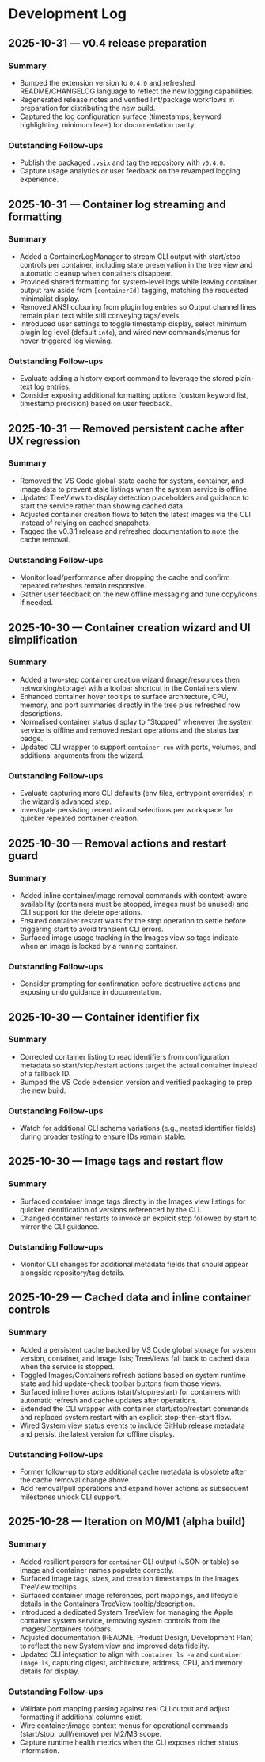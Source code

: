 # Development Log

## 2025-10-31 — v0.4 release preparation

### Summary
- Bumped the extension version to `0.4.0` and refreshed README/CHANGELOG language to reflect the new logging capabilities.
- Regenerated release notes and verified lint/package workflows in preparation for distributing the new build.
- Captured the log configuration surface (timestamps, keyword highlighting, minimum level) for documentation parity.

### Outstanding Follow-ups
- Publish the packaged `.vsix` and tag the repository with `v0.4.0`.
- Capture usage analytics or user feedback on the revamped logging experience.

## 2025-10-31 — Container log streaming and formatting

### Summary
- Added a ContainerLogManager to stream CLI output with start/stop controls per container, including state preservation in the tree view and automatic cleanup when containers disappear.
- Provided shared formatting for system-level logs while leaving container output raw aside from `[containerId]` tagging, matching the requested minimalist display.
- Removed ANSI colouring from plugin log entries so Output channel lines remain plain text while still conveying tags/levels.
- Introduced user settings to toggle timestamp display, select minimum plugin log level (default `info`), and wired new commands/menus for hover-triggered log viewing.

### Outstanding Follow-ups
- Evaluate adding a history export command to leverage the stored plain-text log entries.
- Consider exposing additional formatting options (custom keyword list, timestamp precision) based on user feedback.

## 2025-10-31 — Removed persistent cache after UX regression

### Summary
- Removed the VS Code global-state cache for system, container, and image data to prevent stale listings when the system service is offline.
- Updated TreeViews to display detection placeholders and guidance to start the service rather than showing cached data.
- Adjusted container creation flows to fetch the latest images via the CLI instead of relying on cached snapshots.
- Tagged the v0.3.1 release and refreshed documentation to note the cache removal.

### Outstanding Follow-ups
- Monitor load/performance after dropping the cache and confirm repeated refreshes remain responsive.
- Gather user feedback on the new offline messaging and tune copy/icons if needed.

## 2025-10-30 — Container creation wizard and UI simplification

### Summary
- Added a two-step container creation wizard (image/resources then networking/storage) with a toolbar shortcut in the Containers view.
- Enhanced container hover tooltips to surface architecture, CPU, memory, and port summaries directly in the tree plus refreshed row descriptions.
- Normalised container status display to “Stopped” whenever the system service is offline and removed restart operations and the status bar badge.
- Updated CLI wrapper to support `container run` with ports, volumes, and additional arguments from the wizard.

### Outstanding Follow-ups
- Evaluate capturing more CLI defaults (env files, entrypoint overrides) in the wizard’s advanced step.
- Investigate persisting recent wizard selections per workspace for quicker repeated container creation.

## 2025-10-30 — Removal actions and restart guard

### Summary
- Added inline container/image removal commands with context-aware availability (containers must be stopped, images must be unused) and CLI support for the delete operations.
- Ensured container restart waits for the stop operation to settle before triggering start to avoid transient CLI errors.
- Surfaced image usage tracking in the Images view so tags indicate when an image is locked by a running container.

### Outstanding Follow-ups
- Consider prompting for confirmation before destructive actions and exposing undo guidance in documentation.

## 2025-10-30 — Container identifier fix

### Summary
- Corrected container listing to read identifiers from configuration metadata so start/stop/restart actions target the actual container instead of a fallback ID.
- Bumped the VS Code extension version and verified packaging to prep the new build.

### Outstanding Follow-ups
- Watch for additional CLI schema variations (e.g., nested identifier fields) during broader testing to ensure IDs remain stable.

## 2025-10-30 — Image tags and restart flow

### Summary
- Surfaced container image tags directly in the Images view listings for quicker identification of versions referenced by the CLI.
- Changed container restarts to invoke an explicit stop followed by start to mirror the CLI guidance.

### Outstanding Follow-ups
- Monitor CLI changes for additional metadata fields that should appear alongside repository/tag details.

## 2025-10-29 — Cached data and inline container controls

### Summary
- Added a persistent cache backed by VS Code global storage for system version, container, and image lists; TreeViews fall back to cached data when the service is stopped.
- Toggled Images/Containers refresh actions based on system runtime state and hid update-check toolbar buttons from those views.
- Surfaced inline hover actions (start/stop/restart) for containers with automatic refresh and cache updates after operations.
- Extended the CLI wrapper with container start/stop/restart commands and replaced system restart with an explicit stop-then-start flow.
- Wired System view status events to include GitHub release metadata and persist the latest version for offline display.

### Outstanding Follow-ups
- Former follow-up to store additional cache metadata is obsolete after the cache removal change above.
- Add removal/pull operations and expand hover actions as subsequent milestones unlock CLI support.

## 2025-10-28 — Iteration on M0/M1 (alpha build)

### Summary
- Added resilient parsers for `container` CLI output (JSON or table) so image and container names populate correctly.
- Surfaced image tags, sizes, and creation timestamps in the Images TreeView tooltips.
- Surfaced container image references, port mappings, and lifecycle details in the Containers TreeView tooltip/description.
- Introduced a dedicated System TreeView for managing the Apple container system service, removing system controls from the Images/Containers toolbars.
- Adjusted documentation (README, Product Design, Development Plan) to reflect the new System view and improved data fidelity.
- Updated CLI integration to align with `container ls -a` and `container image ls`, capturing digest, architecture, address, CPU, and memory details for display.

### Outstanding Follow-ups
- Validate port mapping parsing against real CLI output and adjust formatting if additional columns exist.
- Wire container/image context menus for operational commands (start/stop, pull/remove) per M2/M3 scope.
- Capture runtime health metrics when the CLI exposes richer status information.
